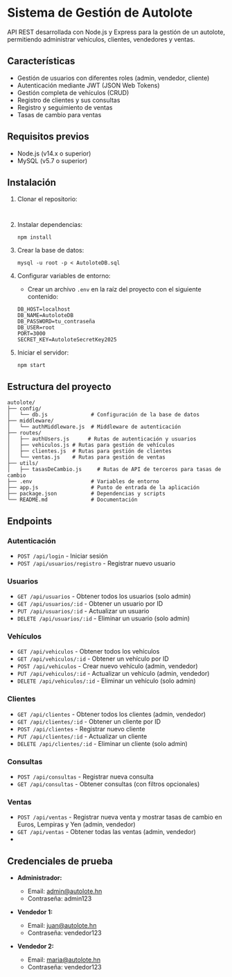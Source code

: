 # Sistema de Gestión de Autolote

API REST desarrollada con Node.js y Express para la gestión de un autolote, permitiendo administrar vehículos, clientes, vendedores y ventas.

## Características

- Gestión de usuarios con diferentes roles (admin, vendedor, cliente)
- Autenticación mediante JWT (JSON Web Tokens)
- Gestión completa de vehículos (CRUD)
- Registro de clientes y sus consultas
- Registro y seguimiento de ventas
- Tasas de cambio para ventas

## Requisitos previos

- Node.js (v14.x o superior)
- MySQL (v5.7 o superior)

## Instalación

1. Clonar el repositorio:
   ```
  
2. Instalar dependencias:
   ```
   npm install
   ```

3. Crear la base de datos:
   ```
   mysql -u root -p < AutoloteDB.sql
   ```

4. Configurar variables de entorno:
   - Crear un archivo `.env` en la raíz del proyecto con el siguiente contenido:
   ```
   DB_HOST=localhost
   DB_NAME=AutoloteDB
   DB_PASSWORD=tu_contraseña
   DB_USER=root
   PORT=3000
   SECRET_KEY=AutoloteSecretKey2025
   ```

5. Iniciar el servidor:
   ```
   npm start
   ```


## Estructura del proyecto

```
autolote/
├── config/
│   └── db.js              # Configuración de la base de datos
├── middleware/
│   └── authMiddleware.js  # Middleware de autenticación
├── routes/
│   ├── authUsers.js      # Rutas de autenticación y usuarios
│   ├── vehiculos.js # Rutas para gestión de vehículos
│   ├── clientes.js  # Rutas para gestión de clientes
│   └── ventas.js    # Rutas para gestión de ventas
├── utils/
│   ├── tasasDeCambio.js     # Rutas de API de terceros para tasas de cambio
├── .env                   # Variables de entorno
├── app.js                 # Punto de entrada de la aplicación
├── package.json           # Dependencias y scripts
└── README.md              # Documentación
```

## Endpoints

### Autenticación

- `POST /api/login` - Iniciar sesión
- `POST /api/usuarios/registro` - Registrar nuevo usuario

### Usuarios

- `GET /api/usuarios` - Obtener todos los usuarios (solo admin)
- `GET /api/usuarios/:id` - Obtener un usuario por ID
- `PUT /api/usuarios/:id` - Actualizar un usuario
- `DELETE /api/usuarios/:id` - Eliminar un usuario (solo admin)

### Vehículos

- `GET /api/vehiculos` - Obtener todos los vehículos
- `GET /api/vehiculos/:id` - Obtener un vehículo por ID
- `POST /api/vehiculos` - Crear nuevo vehículo (admin, vendedor)
- `PUT /api/vehiculos/:id` - Actualizar un vehículo (admin, vendedor)
- `DELETE /api/vehiculos/:id` - Eliminar un vehículo (solo admin)


### Clientes

- `GET /api/clientes` - Obtener todos los clientes (admin, vendedor)
- `GET /api/clientes/:id` - Obtener un cliente por ID
- `POST /api/clientes` - Registrar nuevo cliente
- `PUT /api/clientes/:id` - Actualizar un cliente
- `DELETE /api/clientes/:id` - Eliminar un cliente (solo admin)

### Consultas

- `POST /api/consultas` - Registrar nueva consulta
- `GET /api/consultas` - Obtener consultas (con filtros opcionales)

### Ventas

- `POST /api/ventas` - Registrar nueva venta y mostrar tasas de cambio en Euros, Lempiras y Yen (admin, vendedor)
- `GET /api/ventas` - Obtener todas las ventas (admin, vendedor)
-

## Credenciales de prueba


- **Administrador:**
  - Email: admin@autolote.hn
  - Contraseña: admin123

- **Vendedor 1:**
  - Email: juan@autolote.hn
  - Contraseña: vendedor123

- **Vendedor 2:**
  - Email: maria@autolote.hn
  - Contraseña: vendedor123


